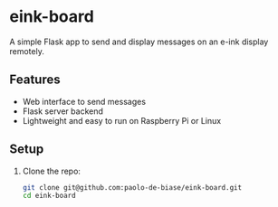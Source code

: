 # eink-board

A simple Flask app to send and display messages on an e-ink display remotely.

## Features
- Web interface to send messages  
- Flask server backend  
- Lightweight and easy to run on Raspberry Pi or Linux  

## Setup

1. Clone the repo:
   ```bash
   git clone git@github.com:paolo-de-biase/eink-board.git
   cd eink-board

